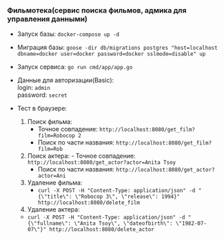 ### Фильмотека(сервис поиска фильмов, адмика для управления данными)

- Запуск базы: `docker-compose up -d`

- Миграция базы: `goose -dir db/migrations postgres "host=localhost dbname=docker user=docker password=docker sslmode=disable" up`

- Запуск сервиса: `go run cmd/app/app.go`

- Данные для авторизации(Basic):  
   login: `admin`  
   password: `secret`  

- Тест в браузере:
  1. Поиск фильма:
     - Точное совпадение: `http://localhost:8080/get_film?film=Robocop 2`
     - Поиск по части названия: `http://localhost:8080/get_film?film=Rob`
  2. Поиск актера: - Точное совпадение: `http://localhost:8080/get_actor?actor=Anita Tsoy`
     - Поиск по части названия: `http://localhost:8080/get_actor?actor=Ani`
  3. Удаление фильма:
     - `curl -X POST -H "Content-Type: application/json" -d "{\"title\": \"Robocop 3\", \"release\": 1994}" http://localhost:8080/delete_film`
  4. Удаление актера:
  - `curl -X POST -H "Content-Type: application/json" -d "{\"fullname\": \"Anita Tsoy\", \"dateofbirth\": \"1982-07-07\"}" http://localhost:8080/delete_actor`

